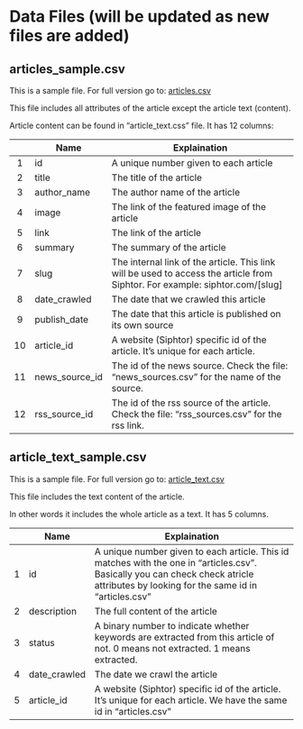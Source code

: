 # Data Files (will be updated as new files are added)
## articles_sample.csv
This is a sample file. For full version go to: [articles.csv](https://www.dropbox.com/s/jvo5dr04vamwb96/articles.csv?dl=0)

This file includes all attributes of the article except the article text (content).

Article content can be found in “article_text.css” file. It has 12 columns:

|               | Name          | Explaination  |
|:-------------:|---------------|-------|
| 1 | id | A unique number given to each article |
| 2 | title | The title of the article |
| 3 | author_name | The author name of the article|
| 4 | image | The link of the featured image of the article |
| 5 | link | The link of the article |
| 6 | summary | The summary of the article |
| 7 | slug | The internal link of the article. This link will be used to access the article from Siphtor. For example: siphtor.com/[slug] |
| 8 | date_crawled | The date that we crawled this article |
| 9 | publish_date | The date that this article is published on its own source |
| 10 | article_id | A website (Siphtor) specific id of the article. It’s unique for each article. |
| 11 | news_source_id | The id of the news source. Check the file: “news_sources.csv” for the name of the source. |
| 12 | rss_source_id | The id of the rss source of the article. Check the file: “rss_sources.csv” for the rss link. |

## article_text_sample.csv
This is a sample file. For full version go to: [article_text.csv](https://www.dropbox.com/s/4v9xxuk3lb1geic/article_text.csv?dl=0)

This file includes the text content of the article.

In other words it includes the whole article as a text. It has 5 columns.

|               | Name          | Explaination  |
|:-------------:|---------------|-------|
| 1 | id | A unique number given to each article. This id matches with the one in “articles.csv”. Basically you can check check atricle attributes by looking for the same id in “articles.csv” |
| 2 | description | The full content of the article |
| 3 | status | A binary number to indicate whether keywords are extracted from this article of not. 0 means not extracted. 1 means extracted. |
| 4 | date_crawled | The date we crawl the article |
| 5 | article_id | A website (Siphtor) specific id of the article. It’s unique for each article. We have the same id in “articles.csv” |

